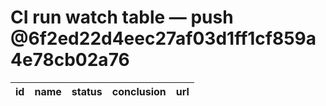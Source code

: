 # CI run watch table — push @6f2ed22d4eec27af03d1ff1cf859a4e78cb02a76
|id|name|status|conclusion|url|
|-:|----|------|----------|---|

